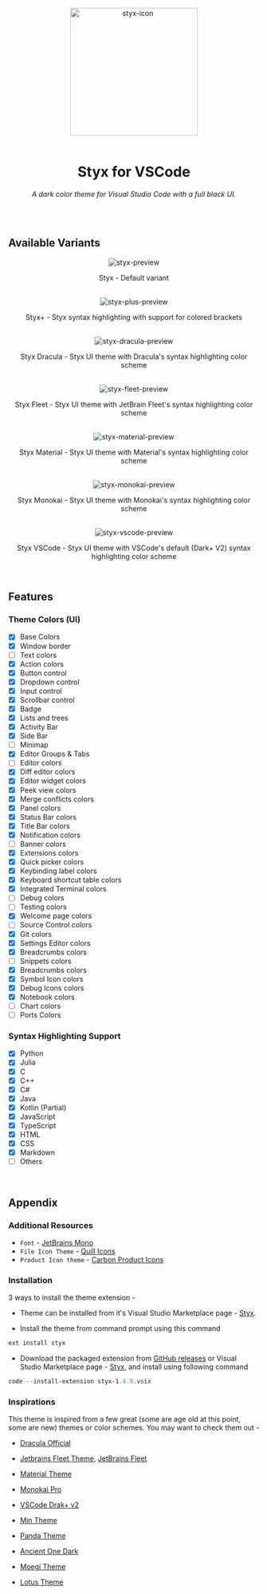 <!-- # Styx for VS Code -->

<!-- ![styx-preview](https://raw.githubusercontent.com/hshhrr/vscode-styx/main/assets/previews/styx-preview.png?raw=true)
A dark color theme for Visual Studio Code with a full black UI. -->

<br/>

<div align="center">
    <img alt="styx-icon" style="width:256px;height:256px;" src="https://raw.githubusercontent.com/hshhrr/vscode-styx/main/assets/styx.png?raw=true">
</div>

<br/>

<h1 align="center">
    Styx for VSCode
</h1>

<p align="center">
    <i>
        A dark color theme for Visual Studio Code with a full black UI.
    </i>
</p>

<br/><br/>

## Available Variants

<div align="center">
    <img alt="styx-preview" src="https://raw.githubusercontent.com/hshhrr/vscode-styx/main/assets/previews/styx-preview.png?raw=true">
    <p align="center">
        Styx - Default variant
    </p>
</div>

<br/>

<div align="center">
    <img alt="styx-plus-preview" src="https://raw.githubusercontent.com/hshhrr/vscode-styx/main/assets/previews/styx-plus-preview.png?raw=true">
    <p align="center">
        Styx+ - Styx syntax highlighting with support for colored brackets
    </p>
</div>

<br/>

<div align="center">
    <img alt="styx-dracula-preview" src="https://raw.githubusercontent.com/hshhrr/vscode-styx/main/assets/previews/styx-dracula-preview.png?raw=true">
    <p align="center">
        Styx Dracula - Styx UI theme with Dracula's syntax highlighting color scheme
    </p>
</div>

<br/>

<div align="center">
    <img alt="styx-fleet-preview" src="https://raw.githubusercontent.com/hshhrr/vscode-styx/main/assets/previews/styx-fleet-preview.png?raw=true">
	<p align="center">
        Styx Fleet - Styx UI theme with JetBrain Fleet's syntax highlighting color scheme
    </p>
</div>

<br/>

<div align="center">
    <img alt="styx-material-preview" src="https://raw.githubusercontent.com/hshhrr/vscode-styx/main/assets/previews/styx-material-preview.png?raw=true">
	<p align="center">
        Styx Material - Styx UI theme with Material's syntax highlighting color scheme
    </p>
</div>

<br/>

<div align="center">
    <img alt="styx-monokai-preview" src="https://raw.githubusercontent.com/hshhrr/vscode-styx/main/assets/previews/styx-monokai-preview.png?raw=true">
	<p align="center">
        Styx Monokai - Styx UI theme with Monokai's syntax highlighting color scheme
    </p>
</div>

<br/>

<div align="center">
    <img alt="styx-vscode-preview" src="https://raw.githubusercontent.com/hshhrr/vscode-styx/main/assets/previews/styx-vscode-preview.png?raw=true">
    <p align="center">
        Styx VSCode - Styx UI theme with VSCode's default (Dark+ V2) syntax highlighting color scheme
    </p>
</div>

<br/>

## Features

### Theme Colors (UI)

- [x] Base Colors
- [x] Window border
- [ ] Text colors
- [x] Action colors
- [x] Button control
- [x] Dropdown control
- [x] Input control
- [x] Scrollbar control
- [x] Badge
- [x] Lists and trees
- [x] Activity Bar
- [x] Side Bar
- [ ] Minimap
- [x] Editor Groups & Tabs
- [ ] Editor colors
- [x] Diff editor colors
- [x] Editor widget colors
- [x] Peek view colors
- [x] Merge conflicts colors
- [x] Panel colors
- [x] Status Bar colors
- [x] Title Bar colors
- [x] Notification colors
- [ ] Banner colors
- [x] Extensions colors
- [x] Quick picker colors
- [x] Keybinding label colors
- [x] Keyboard shortcut table colors
- [x] Integrated Terminal colors
- [ ] Debug colors
- [ ] Testing colors
- [x] Welcome page colors
- [ ] Source Control colors
- [x] Git colors
- [x] Settings Editor colors
- [x] Breadcrumbs colors
- [ ] Snippets colors
- [x] Breadcrumbs colors
- [x] Symbol Icon colors
- [x] Debug Icons colors
- [x] Notebook colors
- [ ] Chart colors
- [ ] Ports Colors

### Syntax Highlighting Support

- [x] Python
- [x] Julia
- [x] C
- [x] C++
- [x] C#
- [x] Java
- [x] Kotlin (Partial)
- [x] JavaScript
- [x] TypeScript
- [x] HTML
- [x] CSS
- [x] Markdown
- [ ] Others

</br>

## Appendix

### Additional Resources

- `Font` - [JetBrains Mono](https://www.jetbrains.com/lp/mono/)
- `File Icon Theme` - [Quill Icons](https://marketplace.visualstudio.com/items?itemName=cdonohue.quill-icons)
- `Product Icon theme` - [Carbon Product Icons](https://marketplace.visualstudio.com/items?itemName=antfu.icons-carbon)

### Installation

3 ways to install the theme extension -

- Theme can be installed from it's Visual Studio Marketplace page - [Styx](https://marketplace.visualstudio.com/items?itemName=hshhrr.styx).

- Install the theme from command prompt using this command

```powershell
ext install styx
```

- Download the packaged extension from [GitHub releases](https://github.com/hshhrr/vscode-styx/releases) or Visual Studio Marketplace page - [Styx](https://marketplace.visualstudio.com/items?itemName=hshhrr.styx), and install using following command

```powershell
code --install-extension styx-1.4.0.vsix
```

### Inspirations

This theme is inspired from a few great (some are age old at this point, some are new) themes or color schemes. You may want to check them out -

- [Dracula Official](https://marketplace.visualstudio.com/items?itemName=dracula-theme.theme-dracula)

- [Jetbrains Fleet Theme](https://marketplace.visualstudio.com/items?itemName=MichaelZhou.fleet-theme), [JetBrains Fleet](https://www.jetbrains.com/fleet/)

- [Material Theme](https://marketplace.visualstudio.com/items?itemName=Equinusocio.vsc-material-theme)

- [Monokai Pro](https://marketplace.visualstudio.com/items?itemName=monokai.theme-monokai-pro-vscode)

- [VSCode Drak+ v2](https://code.visualstudio.com/)

- [Min Theme](https://marketplace.visualstudio.com/items?itemName=miguelsolorio.min-theme)

- [Panda Theme](https://marketplace.visualstudio.com/items?itemName=tinkertrain.theme-panda)

- [Ancient One Dark](https://marketplace.visualstudio.com/items?itemName=uetchy.ancient-one-dark)

- [Moegi Theme](https://marketplace.visualstudio.com/items?itemName=ddiu8081.moegi-theme)

- [Lotus Theme](https://plugins.jetbrains.com/plugin/14369-lotus-theme)
